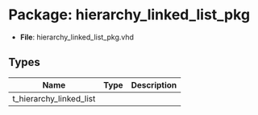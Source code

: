 # Package: hierarchy_linked_list_pkg

- **File**: hierarchy_linked_list_pkg.vhd
## Types

| Name                    | Type | Description |
| ----------------------- | ---- | ----------- |
| t_hierarchy_linked_list |      |             |
